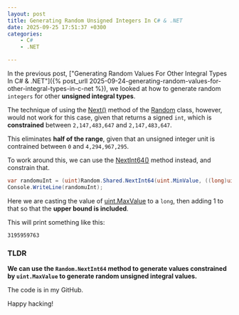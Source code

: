```yaml
---
layout: post
title: Generating Random Unsigned Integers In C# & .NET
date: 2025-09-25 17:51:37 +0300
categories:
    - C#
    - .NET

---
```


In the previous post, ["Generating Random Values For Other Integral Types In C# & .NET"]({% post_urll 2025-09-24-generating-random-values-for-other-integral-types-in-c-net %}), we looked at how to generate random `integers` for other **unsigned integral types**.

The technique of using the [Next()](https://learn.microsoft.com/en-us/dotnet/api/system.random.next?view=net-9.0) method of the [Random](https://learn.microsoft.com/en-us/dotnet/api/system.random?view=net-9.0) class, however, would not work for this case, given that returns a signed `int`, which is **constrained** between `2,147,483,647` and `2,147,483,647`.

This eliminates **half of the range**, given that an unsigned integer unit is contrained between `0` and `4,294,967,295`.

To work around this, we can use the [NextInt64()](https://learn.microsoft.com/en-us/dotnet/api/system.random.nextint64?view=net-9.0) method instead, and constrain that.

```c#
var randomuInt = (uint)Random.Shared.NextInt64(uint.MinValue, ((long)uint.MaxValue) + 1);
Console.WriteLine(randomuInt);
```

Here we are casting the value of [uint.MaxValue](https://learn.microsoft.com/en-us/dotnet/api/system.uint32.maxvalue?view=net-9.0) to a `long`, then adding 1 to that so that the **upper bound is included**.

This will print something like this:

```plaintext
3195959763
```

### TLDR

**We can use the `Random.NextInt64` method to generate values constrained by `uint.MaxValue` to generate random unsigned integral values.**

The code is in my GitHub.

Happy hacking!
